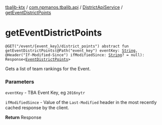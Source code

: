 [tbalib-ktx](../../index.md) / [com.npmanos.tbalib.api](../index.md) / [DistrictApiService](index.md) / [getEventDistrictPoints](./get-event-district-points.md)

# getEventDistrictPoints

`@GET("/event/{event_key}/district_points") abstract fun getEventDistrictPoints(@Path("event_key") eventKey: `[`String`](https://kotlinlang.org/api/latest/jvm/stdlib/kotlin/-string/index.html)`, @Header("If-Modified-Since") ifModifiedSince: `[`String`](https://kotlinlang.org/api/latest/jvm/stdlib/kotlin/-string/index.html)`? = null): Response<`[`EventDistrictPoints`](../../com.npmanos.tbalib.model/-event-district-points/index.md)`>`

Gets a list of team rankings for the Event.

### Parameters

`eventKey` - TBA Event Key, eg `2016nytr`

`ifModifiedSince` - Value of the `Last-Modified` header in the most recently cached response by the client.

**Return**
Response

